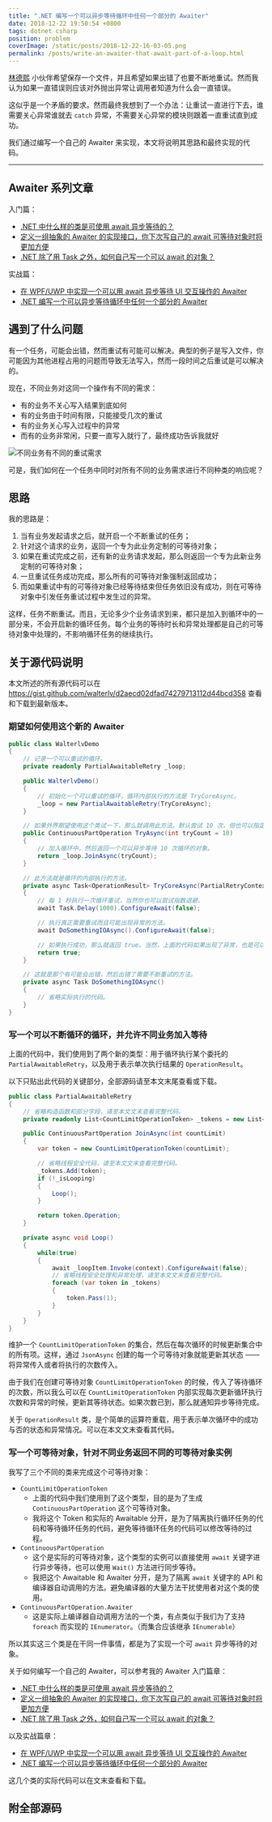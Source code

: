```yaml
---
title: ".NET 编写一个可以异步等待循环中任何一个部分的 Awaiter"
date: 2018-12-22 19:50:54 +0800
tags: dotnet csharp
position: problem
coverImage: /static/posts/2018-12-22-16-03-05.png
permalink: /posts/write-an-awaiter-that-await-part-of-a-loop.html
---
```


[林德熙](https://blog.lindexi.com/) 小伙伴希望保存一个文件，并且希望如果出错了也要不断地重试。然而我认为如果一直错误则应该对外抛出异常让调用者知道为什么会一直错误。

这似乎是一个矛盾的要求。然而最终我想到了一个办法：让重试一直进行下去，谁需要关心异常谁就去 `catch` 异常，不需要关心异常的模块则跟着一直重试直到成功。

我们通过编写一个自己的 Awaiter 来实现，本文将说明其思路和最终实现的代码。

---

<div id="toc"></div>

## Awaiter 系列文章

入门篇：

- [.NET 中什么样的类是可使用 await 异步等待的？](/post/what-is-an-awaiter)
- [定义一组抽象的 Awaiter 的实现接口，你下次写自己的 await 可等待对象时将更加方便](/post/abstract-awaitable-and-awaiter)
- [.NET 除了用 Task 之外，如何自己写一个可以 await 的对象？](/post/understand-and-write-custom-awaiter)

实战篇：

- [在 WPF/UWP 中实现一个可以用 await 异步等待 UI 交互操作的 Awaiter](/post/write-dispatcher-awaiter-for-ui)
- [.NET 编写一个可以异步等待循环中任何一个部分的 Awaiter](/post/write-an-awaiter-that-await-part-of-a-loop)

## 遇到了什么问题

有一个任务，可能会出错，然而重试有可能可以解决。典型的例子是写入文件，你可能因为其他进程占用的问题而导致无法写入，然而一段时间之后重试是可以解决的。

现在，不同业务对这同一个操作有不同的需求：

- 有的业务不关心写入结果到底如何
- 有的业务由于时间有限，只能接受几次的重试
- 有的业务关心写入过程中的异常
- 而有的业务非常闲，只要一直写入就行了，最终成功告诉我就好

![不同业务有不同的重试需求](/static/posts/2018-12-22-16-03-05.png)

可是，我们如何在一个任务中同时对所有不同的业务需求进行不同种类的响应呢？

## 思路

我的思路是：

1. 当有业务发起请求之后，就开启一个不断重试的任务；
1. 针对这个请求的业务，返回一个专为此业务定制的可等待对象；
1. 如果在重试完成之前，还有新的业务请求发起，那么则返回一个专为此新业务定制的可等待对象；
1. 一旦重试任务成功完成，那么所有的可等待对象强制返回成功；
1. 而如果重试中有的可等待对象已经等待结束但任务依旧没有成功，则在可等待对象中引发任务重试过程中发生过的异常。

这样，任务不断重试。而且，无论多少个业务请求到来，都只是加入到循环中的一部分来，不会开启新的循环任务。每个业务的等待时长和异常处理都是自己的可等待对象中处理的，不影响循环任务的继续执行。

## 关于源代码说明

本文所述的所有源代码可以在 <https://gist.github.com/walterlv/d2aecd02dfad74279713112d44bcd358> 查看和下载到最新版本。

### 期望如何使用这个新的 Awaiter

```csharp
public class WalterlvDemo
{
    // 记录一个可以重试的循环。
    private readonly PartialAwaitableRetry _loop;

    public WalterlvDemo()
    {
        // 初始化一个可以重试的循环，循环内部执行的方法是 TryCoreAsync。
        _loop = new PartialAwaitableRetry(TryCoreAsync);
    }

    // 如果外界期望使用这个类试一下，那么就调用此方法。默认尝试 10 次，但也可以指定为 -1 尝试无数次。
    public ContinuousPartOperation TryAsync(int tryCount = 10)
    {
        // 加入循环中，然后返回一个可以异步等待 10 次循环的对象。
        return _loop.JoinAsync(tryCount);
    }

    // 此方法就是循环的内部执行的方法。
    private async Task<OperationResult> TryCoreAsync(PartialRetryContext context)
    {
        // 每 1 秒执行一次循环重试，当然你也可以尝试指数退避。
        await Task.Delay(1000).ConfigureAwait(false);

        // 执行真正需要重试而且可能出现异常的方法。
        await DoSomethingIOAsync().ConfigureAwait(false);

        // 如果执行成功，那么就返回 true。当然，上面的代码如果出现了异常，也是可以被捕获到的。
        return true;
    }

    // 这就是那个有可能会出错，然后出错了需要不断重试的方法。
    private async Task DoSomethingIOAsync()
    {
        // 省略实际执行的代码。
    }
}
```

### 写一个可以不断循环的循环，并允许不同业务加入等待

上面的代码中，我们使用到了两个新的类型：用于循环执行某个委托的 `PartialAwaitableRetry`，以及用于表示单次执行结果的 `OperationResult`。

以下只贴出此代码的关键部分，全部源码请至本文末尾查看或下载。

```csharp
public class PartialAwaitableRetry
{
    // 省略构造函数和部分字段，请至本文文末查看完整代码。
    private readonly List<CountLimitOperationToken> _tokens = new List<CountLimitOperationToken>();

    public ContinuousPartOperation JoinAsync(int countLimit)
    {
        var token = new CountLimitOperationToken(countLimit);

        // 省略线程安全代码，请至本文文末查看完整代码。
        _tokens.Add(token);
        if (!_isLooping)
        {
            Loop();
        }

        return token.Operation;
    }

    private async void Loop()
    {
        while(true)
        {
            await _loopItem.Invoke(context).ConfigureAwait(false);
            // 省略线程安全处理和异常处理，请至本文文末查看完整代码。
            foreach (var token in _tokens)
            {
                token.Pass(1);
            }
        }
    }
}
```

维护一个 `CountLimitOperationToken` 的集合，然后在每次循环的时候更新集合中的所有项。这样，通过 `JsonAsync` 创建的每一个可等待对象就能更新其状态 —— 将异常传入或者将执行的次数传入。

由于我们在创建可等待对象 `CountLimitOperationToken` 的时候，传入了等待循环的次数，所以我么可以在 `CountLimitOperationToken` 内部实现每次更新循环执行次数和异常的时候，更新其等待状态。如果次数已到，那么就通知异步等待完成。

关于 `OperationResult` 类，是个简单的运算符重载，用于表示单次循环中的成功与否的状态和异常情况。可以在本文文末查看其代码。

### 写一个可等待对象，针对不同业务返回不同的可等待对象实例

我写了三个不同的类来完成这个可等待对象：

- `CountLimitOperationToken`
    - 上面的代码中我们使用到了这个类型，目的是为了生成 `ContinuousPartOperation` 这个可等待对象。
    - 我将这个 Token 和实际的 Awaitable 分开，是为了隔离执行循环任务的代码和等待循环任务的代码，避免等待循环任务的代码可以修改等待的过程。
- `ContinuousPartOperation`
    - 这个是实际的可等待对象，这个类型的实例可以直接使用 `await` 关键字进行异步等待，也可以使用 `Wait()` 方法进行同步等待。
    - 我把这个 Awaitable 和 Awaiter 分开，是为了隔离 `await` 关键字的 API 和编译器自动调用的方法。避免编译器的大量方法干扰使用者对这个类的使用。
- `ContinuousPartOperation.Awaiter`
    - 这是实际上编译器自动调用方法的一个类，有点类似于我们为了支持 `foreach` 而实现的 `IEnumerator`。（而集合应该继承 `IEnumerable`）

所以其实这三个类是在干同一件事情，都是为了实现一个可 `await` 异步等待的对象。

关于如何编写一个自己的 Awaiter，可以参考我的 Awaiter 入门篇章：

- [.NET 中什么样的类是可使用 await 异步等待的？](/post/what-is-an-awaiter)
- [定义一组抽象的 Awaiter 的实现接口，你下次写自己的 await 可等待对象时将更加方便](/post/abstract-awaitable-and-awaiter)
- [.NET 除了用 Task 之外，如何自己写一个可以 await 的对象？](/post/understand-and-write-custom-awaiter)

以及实战篇章：

- [在 WPF/UWP 中实现一个可以用 await 异步等待 UI 交互操作的 Awaiter](/post/write-dispatcher-awaiter-for-ui)
- [.NET 编写一个可以异步等待循环中任何一个部分的 Awaiter](/post/write-an-awaiter-that-await-part-of-a-loop)

这几个类的实际代码可以在文末查看和下载。

## 附全部源码

<script src="https://gist.github.com/walterlv/d2aecd02dfad74279713112d44bcd358.js"></script>


